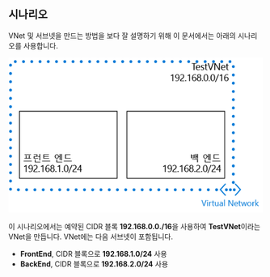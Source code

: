 ## <a name="scenario"></a>시나리오
VNet 및 서브넷을 만드는 방법을 보다 잘 설명하기 위해 이 문서에서는 아래의 시나리오를 사용합니다.

![VNet 시나리오](./media/virtual-networks-create-vnet-scenario-include/vnet-scenario.png)

이 시나리오에서는 예약된 CIDR 블록 **192.168.0.0./16**을 사용하여 **TestVNet**이라는 VNet을 만듭니다. VNet에는 다음 서브넷이 포함됩니다. 

* **FrontEnd**, CIDR 블록으로 **192.168.1.0/24** 사용
* **BackEnd**, CIDR 블록으로 **192.168.2.0/24** 사용



<!--HONumber=Jan17_HO1-->


